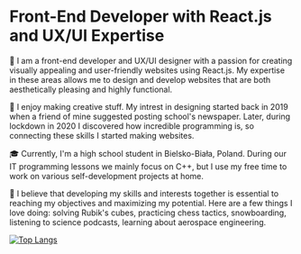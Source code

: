 # **Front-End Developer** with **React.js** and **UX/UI Expertise**

👋 I am a front-end developer and UX/UI designer with a passion for creating visually appealing and user-friendly websites using React.js. My expertise in these areas allows me to design and develop websites that are both aesthetically pleasing and highly functional.

🎨 I enjoy making creative stuff. My intrest in designing started back in 2019 when a friend of mine suggested posting school's newspaper. Later, during lockdown in 2020 I discovered how incredible programming is, so connecting these skills I started making websites.

🎓 Currently, I'm a high school student in Bielsko-Biała, Poland. During our IT programming lessons we mainly focus on C++, but I use my free time to work on various self-development projects at home.

🌟 I believe that developing my skills and interests together is essential to reaching my objectives and maximizing my potential. Here are a few things I love doing: solving Rubik's cubes, practicing chess tactics, snowboarding, listening to science podcasts, learning about aerospace engineering.

[![Top Langs](https://github-readme-stats.vercel.app/api/top-langs/?username=Patis0nek&layout=compact)](https://github.com/anuraghazra/github-readme-stats)

